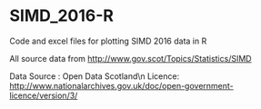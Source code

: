 # SIMD_2016-R
Code and excel files for plotting SIMD 2016 data in R

All source data from http://www.gov.scot/Topics/Statistics/SIMD

Data Source : Open Data Scotland\n Licence: http://www.nationalarchives.gov.uk/doc/open-government-licence/version/3/
